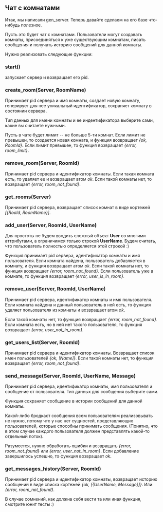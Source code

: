 ## Чат с комнатами

Итак, мы написали gen\_server. Теперь давайте сделаем на его базе
что-нибудь полезное.

Пусть это будет чат с комнатами. Пользователи могут создавать комнаты,
присоединяться к уже существующим комнатам, писать сообщения и
получать историю сообщений для данной комнаты.

Нужно реализовать следующие функции:

### start()

запускает сервер и возвращает его pid.


### create_room(Server, RoomName)

Принимает pid сервера и имя комнаты, создает новую комнату, генерирует
для нее уникальный идентификатор, сохраняет комнату в состоянии
сервера.

Тип данных для имени комнаты и ее индентификатора выберите
сами, какие вы считаете нужными.

Пусть в чате будет лимит -- не больше 5-ти комнат. Если лимит не превышен,
то создается новая комната, и функция возвращает _{ok, RoomId}_.
Если лимит превышен, то функция возвращает _{error, room\_limit}_.


### remove_room(Server, RoomId)

Принимает pid сервера и идентификатор комнаты.
Если такая комната есть, то удаляет ее и возвращает атом _ok_.
Если такой комнаты нет, то возвращает _{error, room\_not\_found}_.


### get_rooms(Server)

Принимает pid сервера, возвращает список комнат в виде кортежей _[{RooId, RoomName}]_.


### add_user(Server, RoomId, UserName)

Для простоты не будем вводить сложный объект **User** со многими
аттрибутами, а ограничимся только строкой **UserName**. Будем считать,
что пользователь полностью определяется этой строкой :)

Функция принимает pid сервера, идентификатор комнаты и имя
пользователя.  Если комната найдена, пользователь добавляется в
комнату, и функция возвращает атом _ok_. Если такой комнаты нет, то
функция возвращает _{error, room\_not\_found}_. Если пользователь
уже в комнате, то функция возвращает _{error, user\_is\_in\_room}_.


### remove_user(Server, RoomId, UserName)

Принимает pid сервера, идентификатор комнаты и имя пользователя.  Если
комната найдена и данный пользователь в ней есть, то функция удаляет
пользователя из комнаты и возвращает атом _ok_.

Если такой комнаты нет, то функция возвращает _{error, room\_not\_found}_.
Если комната есть, но в ней нет такого
пользователя, то функция возвращает _{error, user\_not\_in\_room}_.


### get_users_list(Server, RoomId)

Принимает pid сервера и идентификатор комнаты. Возвращает список имен пользователей _{ok, [Name]}_.
Если такой комнаты нет, то функция возвращает _{error, room\_not\_found}_.


### send_message(Server, RoomId, UserName, Message)

Принимает pid сервера, идентификатор комнаты, имя пользователя и
сообщение от пользователя.  Тип данных для сообщения выберите сами.

Функция сохраняет сообщение в истории сообщений для данной комнаты.

Какой-либо бродкаст сообщения всем пользователям реализовывать не
нужно, потому что у нас нет сущностей, представляющих пользователей,
которые способны принимать сообщения.  (Понятно, что в этом случае
каждого пользователя должен представлять какой-то отдельный поток).

Разумеется, нужно обработать ошибки и возвращать
_{error, room\_not\_found}_ или _{error, user\_not\_in\_room}_.
Если добавление завершилось успешно, то функция возвращает _ok_.


### get_messages_history(Server, RoomId)

Принимает pid сервера и идентификатор комнаты, возвращает историю
сообщений в виде списка кортежей _{ok, [{UserName, Message}]}_.
Или _{error, room\_not\_found}_.


В случае сомнений, как должна себя вести та или иная функция, смотрите юнит тесты :)
